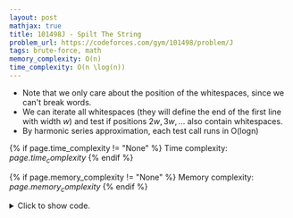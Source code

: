 ```yaml
---
layout: post
mathjax: true
title: 101498J - Spilt The String
problem_url: https://codeforces.com/gym/101498/problem/J
tags: brute-force, math
memory_complexity: O(n)
time_complexity: O(n \log(n))
---
```


 - Note that we only care about the position of the whitespaces, since we
can't break words.
 - We can iterate all whitespaces (they will define the end of the first line
with width $w$) and test if positions $2w, 3w, ...$ also contain whitespaces.
 - By harmonic series approximation, each test call runs in O(logn)


{% if page.time_complexity != "None" %}
Time complexity: ${{ page.time_complexity }}$
{% endif %}

{% if page.memory_complexity != "None" %}
Memory complexity: ${{ page.memory_complexity }}$
{% endif %}

<details>
<summary>
<p style="display:inline">Click to show code.</p>
</summary>
```cpp
{% raw %}
using namespace std;
using ll = long long;
using ii = pair<int, int>;
using vi = vector<int>;
bool test(int width, string &line)
{
    int n = (int)(line).size(), i = width - 1;
    for (int d = 1; i < n; i = width * d - 1, ++d)
    {
        if (line[i] != ' ')
            return false;
    }
    return i == n;
}
bool solve(string line)
{
    for (int i = 0, n = (int)(line).size(); i < n; ++i)
    {
        if (line[i] == ' ')
        {
            if (test(i + 1, line))
                return true;
        }
    }
    return false;
}
int main(void)
{
    ios::sync_with_stdio(false), cin.tie(NULL);
    int t;
    cin >> t;
    cin.ignore();
    while (t--)
    {
        string line;
        getline(cin, line);
        cout << (solve(line) ? "YES" : "NO") << endl;
    }
    return 0;
}

{% endraw %}
```
</details>

